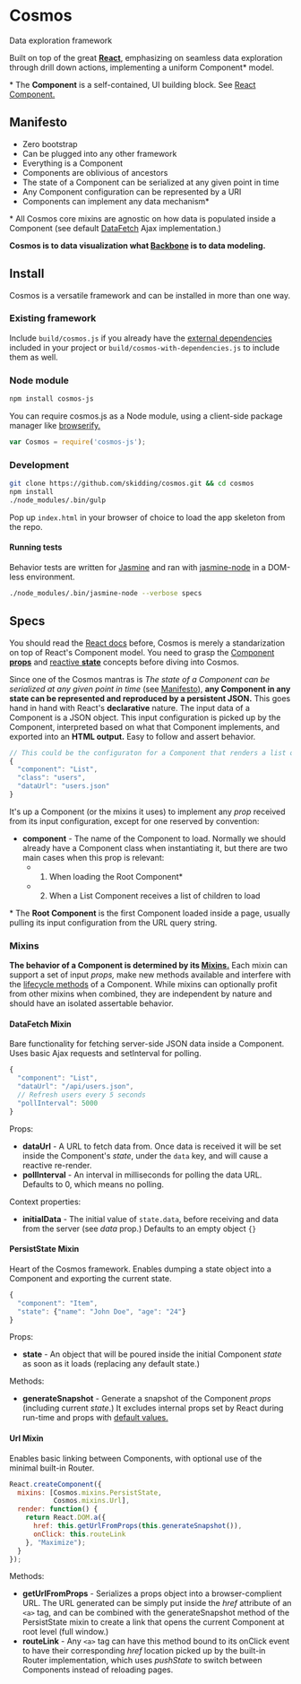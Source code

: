 Cosmos
===
Data exploration framework

Built on top of the great [**React**](http://facebook.github.io/react/),
emphasizing on seamless data exploration through drill down actions,
implementing a uniform Component* model.

\* The **Component** is a self-contained, UI building block.
See [React Component.](http://facebook.github.io/react/docs/component-api.html)

## Manifesto

- Zero bootstrap
- Can be plugged into any other framework
- Everything is a Component
- Components are oblivious of ancestors
- The state of a Component can be serialized at any given point in time
- Any Component configuration can be represented by a URI
- Components can implement any data mechanism*

\* All Cosmos core mixins are agnostic on how data is populated inside a
Component (see default [DataFetch](mixins/data-fetch.js) Ajax implementation.)

**Cosmos is to data visualization what
[Backbone](https://github.com/jashkenas/backbone) is to data modeling.**

## Install

Cosmos is a versatile framework and can be installed in more than one way.

### Existing framework

Include `build/cosmos.js` if you already have the
[external dependencies](https://github.com/skidding/cosmos/blob/master/package.json#L8)
included in your project or `build/cosmos-with-dependencies.js` to include
them as well.

### Node module

```bash
npm install cosmos-js
```

You can require cosmos.js as a Node module, using a client-side package manager
like [browserify.](http://browserify.org/)

```js
var Cosmos = require('cosmos-js');
```

### Development

```bash
git clone https://github.com/skidding/cosmos.git && cd cosmos
npm install
./node_modules/.bin/gulp
```

Pop up `index.html` in your browser of choice to load the app skeleton from the
repo.

#### Running tests

Behavior tests are written for [Jasmine](https://github.com/pivotal/jasmine)
and ran with [jasmine-node](https://github.com/mhevery/jasmine-node) in a
DOM-less environment.

```bash
./node_modules/.bin/jasmine-node --verbose specs
```

## Specs

You should read the
[React docs](http://facebook.github.io/react/docs/getting-started.html) before,
Cosmos is merely a standarization on top of React's Component model. You need
to grasp the [Component **props**](http://facebook.github.io/react/docs/tutorial.html#using-props)
and [reactive **state**](http://facebook.github.io/react/docs/tutorial.html#reactive-state)
concepts before diving into Cosmos.

Since one of the Cosmos mantras is _The state of a Component can be serialized
at any given point in time_ (see [Manifesto](#manifesto)), __any Component in
any state can be represented and reproduced by a persistent JSON.__ This goes
hand in hand with React's **declarative** nature. The input data of a Component
is a JSON object. This input configuration is picked up by the Component,
interpreted based on what that Component implements, and exported into an
__HTML output.__ Easy to follow and assert behavior.

```js
// This could be the configuraton for a Component that renders a list of users
{
  "component": "List",
  "class": "users",
  "dataUrl": "users.json"
}
```

It's up a Component (or the mixins it uses) to implement any _prop_ received
from its input configuration, except for one reserved by convention:

- **component** - The name of the Component to load. Normally we should already
                  have a Component class when instantiating it, but there are
                  two main cases when this prop is relevant:
  - 1. When loading the Root Component*
  - 2. When a List Component receives a list of children to load

\* The **Root Component** is the first Component loaded inside a page, usually
pulling its input configuration from the URL query string.

### Mixins

__The behavior of a Component is determined by its
[Mixins.](http://facebook.github.io/react/docs/reusable-components.html#mixins)__
Each mixin can support a set of input _props,_ make new methods
available and interfere with the [lifecycle methods](http://facebook.github.io/react/docs/component-specs.html#lifecycle-methods)
of a Component. While mixins can optionally profit from other mixins when
combined, they are independent by nature and should have an isolated assertable
behavior.

#### DataFetch Mixin

Bare functionality for fetching server-side JSON data inside a Component. Uses
basic Ajax requests and setInterval for polling.

```js
{
  "component": "List",
  "dataUrl": "/api/users.json",
  // Refresh users every 5 seconds
  "pollInterval": 5000
}
```

Props:

- **dataUrl** - A URL to fetch data from. Once data is received it will be set
                inside the Component's _state_, under the `data` key, and will
                cause a reactive re-render.
- **pollInterval** - An interval in milliseconds for polling the data URL.
                     Defaults to 0, which means no polling.

Context properties:

- **initialData** - The initial value of `state.data`, before receiving and
                    data from the server (see _data_ prop.) Defaults to an
                    empty object `{}`

#### PersistState Mixin

Heart of the Cosmos framework. Enables dumping a state object into a Component
and exporting the current state.

```js
{
  "component": "Item",
  "state": {"name": "John Doe", "age": "24"}
}
```

Props:

- **state** - An object that will be poured inside the initial Component
              _state_ as soon as it loads (replacing any default state.)

Methods:

- **generateSnapshot** - Generate a snapshot of the Component _props_
                         (including current _state_.) It excludes internal
                         props set by React during run-time and props with
                         [default values.](http://facebook.github.io/react/docs/component-specs.html#getdefaultprops)

#### Url Mixin

Enables basic linking between Components, with optional use of the minimal
built-in Router.

```js
React.createComponent({
  mixins: [Cosmos.mixins.PersistState,
           Cosmos.mixins.Url],
  render: function() {
    return React.DOM.a({
      href: this.getUrlFromProps(this.generateSnapshot()),
      onClick: this.routeLink
    }, "Maximize");
  }
});
```

Methods:

  - **getUrlFromProps** - Serializes a props object into a browser-complient
                          URL. The URL generated can be simply put inside the
                          _href_ attribute of an `<a>` tag, and can be combined
                          with the generateSnapshot method of the PersistState
                          mixin to create a link that opens the current
                          Component at root level (full window.)
  - **routeLink** - Any `<a>` tag can have this method bound to its onClick
                    event to have their corresponding _href_ location picked up
                    by the built-in Router implementation, which uses
                    _pushState_ to switch between Components instead of
                    reloading pages.
